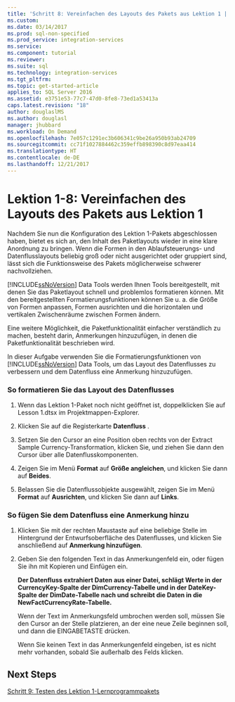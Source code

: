 ```yaml
---
title: 'Schritt 8: Vereinfachen des Layouts des Pakets aus Lektion 1 | Microsoft-Dokumentation'
ms.custom: 
ms.date: 03/14/2017
ms.prod: sql-non-specified
ms.prod_service: integration-services
ms.service: 
ms.component: tutorial
ms.reviewer: 
ms.suite: sql
ms.technology: integration-services
ms.tgt_pltfrm: 
ms.topic: get-started-article
applies_to: SQL Server 2016
ms.assetid: e3751e53-77c7-47d0-8fe8-73ed1a53413a
caps.latest.revision: "18"
author: douglaslMS
ms.author: douglasl
manager: jhubbard
ms.workload: On Demand
ms.openlocfilehash: 7e057c1291ec3b606341c9be26a950b93ab24709
ms.sourcegitcommit: cc71f1027884462c359effb898390c8d97eaa414
ms.translationtype: HT
ms.contentlocale: de-DE
ms.lasthandoff: 12/21/2017
---
```

# <a name="lesson-1-8---making-the-lesson-1-package-easier-to-understand"></a>Lektion 1-8: Vereinfachen des Layouts des Pakets aus Lektion 1
Nachdem Sie nun die Konfiguration des Lektion 1-Pakets abgeschlossen haben, bietet es sich an, den Inhalt des Paketlayouts wieder in eine klare Anordnung zu bringen. Wenn die Formen in den Ablaufsteuerungs- und Datenflusslayouts beliebig groß oder nicht ausgerichtet oder gruppiert sind, lässt sich die Funktionsweise des Pakets möglicherweise schwerer nachvollziehen.  
  
[!INCLUDE[ssNoVersion](../includes/ssnoversion-md.md)] Data Tools werden Ihnen Tools bereitgestellt, mit denen Sie das Paketlayout schnell und problemlos formatieren können. Mit den bereitgestellten Formatierungsfunktionen können Sie u. a. die Größe von Formen anpassen, Formen ausrichten und die horizontalen und vertikalen Zwischenräume zwischen Formen ändern.  
  
Eine weitere Möglichkeit, die Paketfunktionalität einfacher verständlich zu machen, besteht darin, Anmerkungen hinzuzufügen, in denen die Paketfunktionalität beschrieben wird.  
  
In dieser Aufgabe verwenden Sie die Formatierungsfunktionen von [!INCLUDE[ssNoVersion](../includes/ssnoversion-md.md)] Data Tools, um das Layout des Datenflusses zu verbessern und dem Datenfluss eine Anmerkung hinzuzufügen.  
  
### <a name="to-format-the-layout-of-the-data-flow"></a>So formatieren Sie das Layout des Datenflusses  
  
1.  Wenn das Lektion 1-Paket noch nicht geöffnet ist, doppelklicken Sie auf Lesson 1.dtsx im Projektmappen-Explorer.  
  
2.  Klicken Sie auf die Registerkarte **Datenfluss** .  
  
3.  Setzen Sie den Cursor an eine Position oben rechts von der Extract Sample Currency-Transformation, klicken Sie, und ziehen Sie dann den Cursor über alle Datenflusskomponenten.  
  
4.  Zeigen Sie im Menü **Format** auf **Größe angleichen**, und klicken Sie dann auf **Beides**.  
  
5.  Belassen Sie die Datenflussobjekte ausgewählt, zeigen Sie im Menü **Format** auf **Ausrichten**, und klicken Sie dann auf **Links**.  
  
### <a name="to-add-an-annotation-to-the-data-flow"></a>So fügen Sie dem Datenfluss eine Anmerkung hinzu  
  
1.  Klicken Sie mit der rechten Maustaste auf eine beliebige Stelle im Hintergrund der Entwurfsoberfläche des Datenflusses, und klicken Sie anschließend auf **Anmerkung hinzufügen**.  
  
2.  Geben Sie den folgenden Text in das Anmerkungenfeld ein, oder fügen Sie ihn mit Kopieren und Einfügen ein.  
  
    **Der Datenfluss extrahiert Daten aus einer Datei, schlägt Werte in der CurrencyKey-Spalte der DimCurrency-Tabelle und in der DateKey-Spalte der DimDate-Tabelle nach und schreibt die Daten in die NewFactCurrencyRate-Tabelle.**  
  
    Wenn der Text im Anmerkungsfeld umbrochen werden soll, müssen Sie den Cursor an der Stelle platzieren, an der eine neue Zeile beginnen soll, und dann die EINGABETASTE drücken.  
  
    Wenn Sie keinen Text in das Anmerkungenfeld eingeben, ist es nicht mehr vorhanden, sobald Sie außerhalb des Felds klicken.  
  
## <a name="next-steps"></a>Next Steps  
[Schritt 9: Testen des Lektion 1-Lernprogrammpakets](../integration-services/lesson-1-9-testing-the-lesson-1-tutorial-package.md)  
  
  
  
